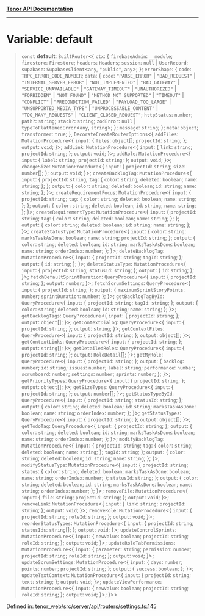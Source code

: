 [**Tenor API Documentation**](../../README.md)

***

# Variable: default

> `const` **default**: `BuiltRouter`\<\{ `ctx`: \{ `firebaseAdmin`: `__module`; `firestore`: `Firestore`; `headers`: `Headers`; `session`: `null` \| `UserRecord`; `supabase`: `SupabaseClient`\<`any`, `"public"`, `any`\>; \}; `errorShape`: \{ `code`: `TRPC_ERROR_CODE_NUMBER`; `data`: \{ `code`: `"PARSE_ERROR"` \| `"BAD_REQUEST"` \| `"INTERNAL_SERVER_ERROR"` \| `"NOT_IMPLEMENTED"` \| `"BAD_GATEWAY"` \| `"SERVICE_UNAVAILABLE"` \| `"GATEWAY_TIMEOUT"` \| `"UNAUTHORIZED"` \| `"FORBIDDEN"` \| `"NOT_FOUND"` \| `"METHOD_NOT_SUPPORTED"` \| `"TIMEOUT"` \| `"CONFLICT"` \| `"PRECONDITION_FAILED"` \| `"PAYLOAD_TOO_LARGE"` \| `"UNSUPPORTED_MEDIA_TYPE"` \| `"UNPROCESSABLE_CONTENT"` \| `"TOO_MANY_REQUESTS"` \| `"CLIENT_CLOSED_REQUEST"`; `httpStatus`: `number`; `path?`: `string`; `stack?`: `string`; `zodError`: `null` \| `typeToFlattenedError`\<`any`, `string`\>; \}; `message`: `string`; \}; `meta`: `object`; `transformer`: `true`; \}, `DecorateCreateRouterOptions`\<\{ `addFiles`: `MutationProcedure`\<\{ `input`: \{ `files`: `object`[]; `projectId`: `string`; \}; `output`: `void`; \}\>; `addLink`: `MutationProcedure`\<\{ `input`: \{ `link`: `string`; `projectId`: `string`; \}; `output`: `void`; \}\>; `addRole`: `MutationProcedure`\<\{ `input`: \{ `label`: `string`; `projectId`: `string`; \}; `output`: `void`; \}\>; `changeSize`: `MutationProcedure`\<\{ `input`: \{ `projectId`: `string`; `size`: `number`[]; \}; `output`: `void`; \}\>; `createBacklogTag`: `MutationProcedure`\<\{ `input`: \{ `projectId`: `string`; `tag`: \{ `color`: `string`; `deleted`: `boolean`; `name`: `string`; \}; \}; `output`: \{ `color`: `string`; `deleted`: `boolean`; `id`: `string`; `name`: `string`; \}; \}\>; `createRequirementFocus`: `MutationProcedure`\<\{ `input`: \{ `projectId`: `string`; `tag`: \{ `color`: `string`; `deleted`: `boolean`; `name`: `string`; \}; \}; `output`: \{ `color`: `string`; `deleted`: `boolean`; `id`: `string`; `name`: `string`; \}; \}\>; `createRequirementType`: `MutationProcedure`\<\{ `input`: \{ `projectId`: `string`; `tag`: \{ `color`: `string`; `deleted`: `boolean`; `name`: `string`; \}; \}; `output`: \{ `color`: `string`; `deleted`: `boolean`; `id`: `string`; `name`: `string`; \}; \}\>; `createStatusType`: `MutationProcedure`\<\{ `input`: \{ `color`: `string`; `marksTaskAsDone`: `boolean`; `name`: `string`; `projectId`: `string`; \}; `output`: \{ `color`: `string`; `deleted`: `boolean`; `id`: `string`; `marksTaskAsDone`: `boolean`; `name`: `string`; `orderIndex`: `number`; \}; \}\>; `deleteBacklogTag`: `MutationProcedure`\<\{ `input`: \{ `projectId`: `string`; `tagId`: `string`; \}; `output`: \{ `id`: `string`; \}; \}\>; `deleteStatusType`: `MutationProcedure`\<\{ `input`: \{ `projectId`: `string`; `statusId`: `string`; \}; `output`: \{ `id`: `string`; \}; \}\>; `fetchDefaultSprintDuration`: `QueryProcedure`\<\{ `input`: \{ `projectId`: `string`; \}; `output`: `number`; \}\>; `fetchScrumSettings`: `QueryProcedure`\<\{ `input`: \{ `projectId`: `string`; \}; `output`: \{ `maximumSprintStoryPoints`: `number`; `sprintDuration`: `number`; \}; \}\>; `getBacklogTagById`: `QueryProcedure`\<\{ `input`: \{ `projectId`: `string`; `tagId`: `string`; \}; `output`: \{ `color`: `string`; `deleted`: `boolean`; `id`: `string`; `name`: `string`; \}; \}\>; `getBacklogTags`: `QueryProcedure`\<\{ `input`: \{ `projectId`: `string`; \}; `output`: `object`[]; \}\>; `getContextDialog`: `QueryProcedure`\<\{ `input`: \{ `projectId`: `string`; \}; `output`: `string`; \}\>; `getContextFiles`: `QueryProcedure`\<\{ `input`: \{ `projectId`: `string`; \}; `output`: `object`[]; \}\>; `getContextLinks`: `QueryProcedure`\<\{ `input`: \{ `projectId`: `string`; \}; `output`: `string`[]; \}\>; `getDetailedRoles`: `QueryProcedure`\<\{ `input`: \{ `projectId`: `string`; \}; `output`: `RoleDetail`[]; \}\>; `getMyRole`: `QueryProcedure`\<\{ `input`: \{ `projectId`: `string`; \}; `output`: \{ `backlog`: `number`; `id`: `string`; `issues`: `number`; `label`: `string`; `performance`: `number`; `scrumboard`: `number`; `settings`: `number`; `sprints`: `number`; \}; \}\>; `getPriorityTypes`: `QueryProcedure`\<\{ `input`: \{ `projectId`: `string`; \}; `output`: `object`[]; \}\>; `getSizeTypes`: `QueryProcedure`\<\{ `input`: \{ `projectId`: `string`; \}; `output`: `number`[]; \}\>; `getStatusTypeById`: `QueryProcedure`\<\{ `input`: \{ `projectId`: `string`; `statusId`: `string`; \}; `output`: \{ `color`: `string`; `deleted`: `boolean`; `id`: `string`; `marksTaskAsDone`: `boolean`; `name`: `string`; `orderIndex`: `number`; \}; \}\>; `getStatusTypes`: `QueryProcedure`\<\{ `input`: \{ `projectId`: `string`; \}; `output`: `object`[]; \}\>; `getTodoTag`: `QueryProcedure`\<\{ `input`: \{ `projectId`: `string`; \}; `output`: \{ `color`: `string`; `deleted`: `boolean`; `id`: `string`; `marksTaskAsDone`: `boolean`; `name`: `string`; `orderIndex`: `number`; \}; \}\>; `modifyBacklogTag`: `MutationProcedure`\<\{ `input`: \{ `projectId`: `string`; `tag`: \{ `color`: `string`; `deleted`: `boolean`; `name`: `string`; \}; `tagId`: `string`; \}; `output`: \{ `color`: `string`; `deleted`: `boolean`; `id`: `string`; `name`: `string`; \}; \}\>; `modifyStatusType`: `MutationProcedure`\<\{ `input`: \{ `projectId`: `string`; `status`: \{ `color`: `string`; `deleted`: `boolean`; `marksTaskAsDone`: `boolean`; `name`: `string`; `orderIndex`: `number`; \}; `statusId`: `string`; \}; `output`: \{ `color`: `string`; `deleted`: `boolean`; `id`: `string`; `marksTaskAsDone`: `boolean`; `name`: `string`; `orderIndex`: `number`; \}; \}\>; `removeFile`: `MutationProcedure`\<\{ `input`: \{ `file`: `string`; `projectId`: `string`; \}; `output`: `void`; \}\>; `removeLink`: `MutationProcedure`\<\{ `input`: \{ `link`: `string`; `projectId`: `string`; \}; `output`: `void`; \}\>; `removeRole`: `MutationProcedure`\<\{ `input`: \{ `projectId`: `string`; `roleId`: `string`; \}; `output`: `void`; \}\>; `reorderStatusTypes`: `MutationProcedure`\<\{ `input`: \{ `projectId`: `string`; `statusIds`: `string`[]; \}; `output`: `void`; \}\>; `updateControlSprints`: `MutationProcedure`\<\{ `input`: \{ `newValue`: `boolean`; `projectId`: `string`; `roleId`: `string`; \}; `output`: `void`; \}\>; `updateRoleTabPermissions`: `MutationProcedure`\<\{ `input`: \{ `parameter`: `string`; `permission`: `number`; `projectId`: `string`; `roleId`: `string`; \}; `output`: `void`; \}\>; `updateScrumSettings`: `MutationProcedure`\<\{ `input`: \{ `days`: `number`; `points`: `number`; `projectId`: `string`; \}; `output`: \{ `success`: `boolean`; \}; \}\>; `updateTextContext`: `MutationProcedure`\<\{ `input`: \{ `projectId`: `string`; `text`: `string`; \}; `output`: `void`; \}\>; `updateViewPerformance`: `MutationProcedure`\<\{ `input`: \{ `newValue`: `boolean`; `projectId`: `string`; `roleId`: `string`; \}; `output`: `void`; \}\>; \}\>\>

Defined in: [tenor\_web/src/server/api/routers/settings.ts:145](https://github.com/Apantli/Tenor/blob/13fa9fcda7db4a7cf51b72ac1fe195cb0c47631e/tenor_web/src/server/api/routers/settings.ts#L145)
